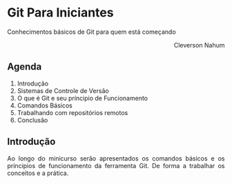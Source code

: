 <div>

  <h1>Git Para Iniciantes</h1>
  <p>Conhecimentos básicos de Git para quem está começando</p>
  <p align="right">Cleverson Nahum</p>


  <h2>Agenda</h2>
  <ol type="1">
    <li>Introdução</li>
    <li>Sistemas de Controle de Versão</li>
    <li>O que é Git e seu príncipio de Funcionamento</li>
    <li>Comandos Básicos</li>
    <li>Trabalhando com repositórios remotos</li>
    <li>Conclusão</li>
  </ol>


  <h2>Introdução</h2>
  <p align="justify">Ao longo do minicurso serão apresentados os comandos básicos e os príncipios de funcionamento da ferramenta Git. De forma a trabalhar os conceitos e a prática.</p>
  
</div>